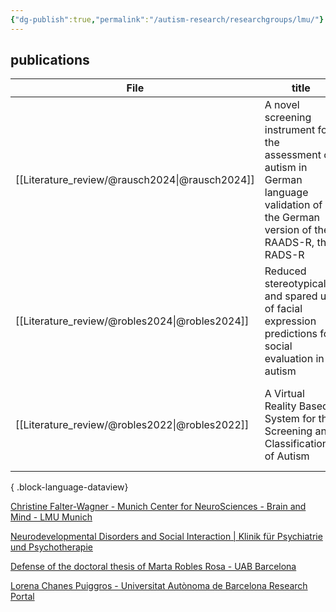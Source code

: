 ```yaml
---
{"dg-publish":true,"permalink":"/autism-research/researchgroups/lmu/"}
---
```



## publications

| File                                              | title                                                                                                                                    | published | journal                                                   | Paper_type     | DOI                                                                                                   |
| ------------------------------------------------- | ---------------------------------------------------------------------------------------------------------------------------------------- | --------- | --------------------------------------------------------- | -------------- | ----------------------------------------------------------------------------------------------------- |
| [[Literature_review/@rausch2024\|@rausch2024]] | A novel screening instrument for the assessment of autism in German language validation of the German version of the RAADS-R, the RADS-R | 2024      | European Archives of Psychiatry and Clinical Neuroscience | journalArticle | <ul><li>https://www.doi.org/10.1007/s00406-024-01894-w</li><li>10.1007/s00406-024-01894-w</li></ul>   |
| [[Literature_review/@robles2024\|@robles2024]] | Reduced stereotypicality and spared use of facial expression predictions for social evaluation in autism                                 | 2024      | International Journal of Clinical and Health Psychology   | journalArticle | <ul><li>https://www.doi.org/10.1016/j.ijchp.2024.100440</li><li>10.1016/j.ijchp.2024.100440</li></ul> |
| [[Literature_review/@robles2022\|@robles2022]] | A Virtual Reality Based System for the Screening and Classification of Autism                                                            | 2022      | IEEE Transactions on Visualization and Computer Graphics  | journalArticle | <ul><li>https://www.doi.org/10.1109/TVCG.2022.3150489</li><li>10.1109/TVCG.2022.3150489</li></ul>     |

{ .block-language-dataview}

[Christine Falter-Wagner - Munich Center for NeuroSciences - Brain and Mind - LMU Munich](https://www.mcn.uni-muenchen.de/members/regular/falter-wagner/index.html)

[Neurodevelopmental Disorders and Social Interaction | Klinik für Psychiatrie und Psychotherapie](https://www.lmu-klinikum.de/psychiatrie-und-psychotherapie/forschung-research/working-groups/neurodevelopmental-disorders/21c7cc81f20c26df)

[Defense of the doctoral thesis of Marta Robles Rosa - UAB Barcelona](https://www.uab.cat/en/clinical-health-psychology/news/20250211/tesismartaroblesrosa)

[Lorena Chanes Puiggros - Universitat Autònoma de Barcelona Research Portal](https://portalrecerca.uab.cat/en/persons/lorena-chanes-puiggros-7)